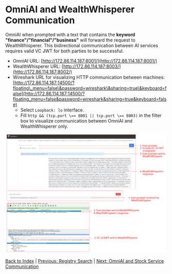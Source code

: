 # OmniAI and WealthWhisperer Communication

OmniAI when prompted with a text that contains the **keyword "finance"/"financial"/"business"** will forward the request to WealthWhisperer. This bidirectional communication between AI services requires valid VC JWT for both parties to be successful.

* OmniAI URL: [http://172.86.114.187:8001/](http://172.86.114.187:8001/)  
* WealthWhisperer URL: [http://172.86.114.187:8003/](http://172.86.114.187:8002/)  
* Wireshark URL for visualizing HTTP communication between machines: [http://172.86.114.187:14500/?floating\_menu=false\&password=wireshark\&sharing=true\&keyboard=false](http://172.86.114.187:14500/?floating_menu=false&password=wireshark&sharing=true&keyboard=false)   
  * Select `Loopback: lo` interface.  
  * Fill `http && (tcp.port \== 8001 || tcp.port \== 8003)` in the filter box to visualize communication between OmniAI and WealthWhisperer only.

![Wireshark](../images/image5.png)

[Back to Index](../index.md) | [Previous: Registry Search](./registry_search.md) | [Next: OmniAI and Stock Service Communication](./omniAI_stockService_communication.md)

